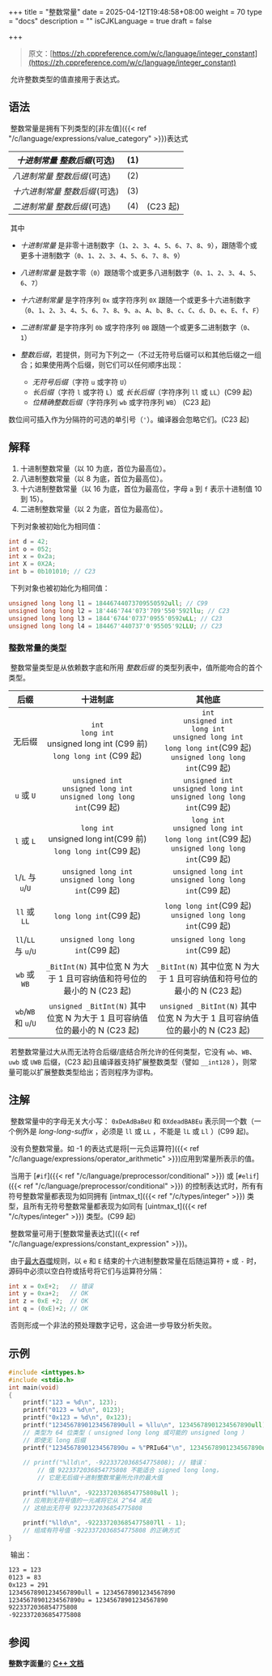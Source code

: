 +++
title = "整数常量"
date = 2025-04-12T19:48:58+08:00
weight = 70
type = "docs"
description = ""
isCJKLanguage = true
draft = false

+++

> 原文：[https://zh.cppreference.com/w/c/language/integer_constant](https://zh.cppreference.com/w/c/language/integer_constant)

​	允许整数类型的值直接用于表达式。

## 语法

​	整数常量是拥有下列类型的[非左值]({{< ref "/c/language/expressions/value_category" >}})表达式

| *十进制常量* *整数后缀* ﻿(可选)   | (1)  |          |
| -------------------------------- | ---- | -------- |
| *八进制常量* *整数后缀* ﻿(可选)   | (2)  |          |
| *十六进制常量* *整数后缀* ﻿(可选) | (3)  |          |
| *二进制常量* *整数后缀* ﻿(可选)   | (4)  | (C23 起) |

​	其中

- *十进制常量* 是非零十进制数字（`1`、`2`、`3`、`4`、`5`、`6`、`7`、`8`、`9`），跟随零个或更多十进制数字（`0`、`1`、`2`、`3`、`4`、`5`、`6`、`7`、`8`、`9`）

- *八进制常量* 是数字零（`0`）跟随零个或更多八进制数字（`0`、`1`、`2`、`3`、`4`、`5`、`6`、`7`）

- *十六进制常量* 是字符序列 `0x` 或字符序列 `0X` 跟随一个或更多十六进制数字（`0`、`1`、`2`、`3`、`4`、`5`、`6`、`7`、`8`、`9`、`a`、`A`、`b`、`B`、`c`、`C`、`d`、`D`、`e`、`E`、`f`、`F`）

- *二进制常量* 是字符序列 `0b` 或字符序列 `0B` 跟随一个或更多二进制数字（`0`、`1`）

- *整数后缀*，若提供，则可为下列之一（不过无符号后缀可以和其他后缀之一组合；如果使用两个后缀，则它们可以任何顺序出现：

  - *无符号后缀*（字符 `u` 或字符 `U`）
  - *长后缀*（字符 `l` 或字符 `L`）或 *长长后缀*（字符序列 `ll` 或 `LL`）(C99 起)
  - *位精确整数后缀*（字符序列 `wb` 或字符序列 `WB`） (C23 起)

  

​	数位间可插入作为分隔符的可选的单引号（`'`）。编译器会忽略它们。(C23 起)

## 解释

1) 十进制整数常量（以 10 为底，首位为最高位）。
2) 八进制整数常量（以 8 为底，首位为最高位）。
3) 十六进制整数常量（以 16 为底，首位为最高位，字母 `a` 到 `f` 表示十进制值 10 到 15）。
4) 二进制整数常量（以 2 为底，首位为最高位）。

​	下列对象被初始化为相同值：

```c
int d = 42;
int o = 052;
int x = 0x2a;
int X = 0X2A;
int b = 0b101010; // C23
```

​	下列对象也被初始化为相同值：

```c
unsigned long long l1 = 18446744073709550592ull; // C99
unsigned long long l2 = 18'446'744'073'709'550'592llu; // C23
unsigned long long l3 = 1844'6744'0737'0955'0592uLL; // C23
unsigned long long l4 = 184467'440737'0'95505'92LLU; // C23
```

### 整数常量的类型

​	整数常量类型是从依赖数字底和所用 *整数后缀* 的类型列表中，值所能吻合的首个类型。

|         后缀         |                           十进制底                           |                            其他底                            |
| :------------------: | :----------------------------------------------------------: | :----------------------------------------------------------: |
|        无后缀        | `int`<br />`long int` <br />unsigned long int (C99 前) <br />`long long int` (C99 起) | `int`<br />`unsigned int` <br />`long int` <br />`unsigned long int` <br />`long long int`(C99 起) <br />`unsigned long long int`(C99 起) |
|      `u` 或 `U`      | `unsigned int`<br />`unsigned long int`<br /> `unsigned long long int`(C99 起) | `unsigned int`<br />`unsigned long int` <br />`unsigned long long int`(C99 起) |
|      `l` 或 `L`      | `long int`<br />unsigned long int(C99 前) <br />`long long int`(C99 起) | `long int`<br />`unsigned long int`<br /> `long long int`(C99 起) <br />`unsigned long long int`(C99 起) |
|  `l`/`L` 与 `u`/`U`  |  `unsigned long int`<br />`unsigned long long int`(C99 起)   |  `unsigned long int`<br />`unsigned long long int`(C99 起)   |
|     `ll` 或 `LL`     |                   `long long int`(C99 起)                    | `long long int`(C99 起)<br />`unsigned long long int`(C99 起) |
| `ll`/`LL` 与 `u`/`U` |               `unsigned long long int`(C99 起)               |               `unsigned long long int`(C99 起)               |
|     `wb` 或 `WB`     | `_BitInt(N)` 其中位宽 N 为大于 1 且可容纳值和符号位的最小的 N (C23 起) | `_BitInt(N)` 其中位宽 N 为大于 1 且可容纳值和符号位的最小的 N (C23 起) |
| `wb`/`WB` 和 `u`/`U` | `unsigned _BitInt(N)` 其中位宽 N 为大于 1 且可容纳值位的最小的 N (C23 起) | `unsigned _BitInt(N)` 其中位宽 N 为大于 1 且可容纳值位的最小的 N (C23 起) |

​	若整数常量过大从而无法符合后缀/底结合所允许的任何类型，它没有 `wb`、`WB`、`uwb` 或 `UWB` 后缀，(C23 起)且编译器支持扩展整数类型（譬如 `__int128` ），则常量可能以扩展整数类型给出；否则程序为谬构。

## 注解

​	整数常量中的字母无关大小写： `0xDeAdBaBeU` 和 `0XdeadBABEu` 表示同一个数（一个例外是 *long-long-suffix* ，必须是 `ll` 或 `LL` ，不能是 `lL` 或 `Ll` ）(C99 起)。

​	没有负整数常量。如 -1 的表达式是将[一元负运算符]({{< ref "/c/language/expressions/operator_arithmetic" >}})应用到常量所表示的值。

​	当用于 [`#if`]({{< ref "/c/language/preprocessor/conditional" >}}) 或 [`#elif`]({{< ref "/c/language/preprocessor/conditional" >}}) 的控制表达式时，所有有符号整数常量都表现为如同拥有 [intmax_t]({{< ref "/c/types/integer" >}}) 类型，且所有无符号整数常量都表现为如同有 [uintmax_t]({{< ref "/c/types/integer" >}}) 类型。(C99 起)

​	整数常量可用于[整数常量表达式]({{< ref "/c/language/expressions/constant_expression" >}})。

​	由于[最大吞噬](https://zh.cppreference.com/w/c/language/translation_phases#.E6.9C.80.E5.A4.A7.E5.90.9E.E5.99.AC)规则，以 `e` 和 `E` 结束的十六进制整数常量在后随运算符 `+` 或 `-` 时，源码中必须以空白符或括号将它们与运算符分隔：

```c
int x = 0xE+2;   // 错误
int y = 0xa+2;   // OK
int z = 0xE +2;  // OK
int q = (0xE)+2; // OK
```

​	否则形成一个非法的预处理数字记号，这会进一步导致分析失败。

## 示例

```c
#include <inttypes.h>
#include <stdio.h>
int main(void)
{
    printf("123 = %d\n", 123);
    printf("0123 = %d\n", 0123);
    printf("0x123 = %d\n", 0x123);
    printf("12345678901234567890ull = %llu\n", 12345678901234567890ull);
    // 类型为 64 位类型（ unsigned long long 或可能的 unsigned long ）
    // 即使无 long 后缀
    printf("12345678901234567890u = %"PRIu64"\n", 12345678901234567890u );
 
    // printf("%lld\n", -9223372036854775808); // 错误：
        // 值 9223372036854775808 不能适合 signed long long，
        // 它是无后缀十进制整数常量所允许的最大值
 
    printf("%llu\n", -9223372036854775808ull );
    // 应用到无符号值的一元减将它从 2^64 减去
    // 这给出无符号 9223372036854775808 
 
    printf("%lld\n", -9223372036854775807ll - 1);
    // 组成有符号值 -9223372036854775808 的正确方式
}
```

​	输出：

```txt
123 = 123
0123 = 83
0x123 = 291
12345678901234567890ull = 12345678901234567890
12345678901234567890u = 12345678901234567890
9223372036854775808
-9223372036854775808
```

## 参阅

**整数字面量**的 **[C++ 文档](https://zh.cppreference.com/w/cpp/language/integer_literal)**
